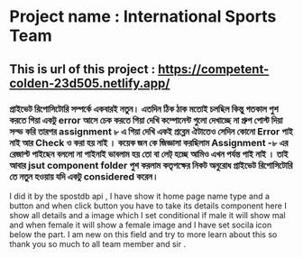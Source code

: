 # Project name : International Sports Team

## This is url of this project : https://competent-colden-23d505.netlify.app/

### প্রাইভেট রিপোসিটোরি সম্পর্কে একবারই নতুন। এতদিন ঠিক ঠাক মতোই চলছিল কিন্তু গতকাল পুশ করতে গিয়া একটু error আসে চেক করতে গিয়া দেখি কম্পোনেন্ট গুলো দেখাচ্ছে না গ্রুপ পোস্ট দিয়া সল্ভ করি তারপর assignment ৮ এ গিয়া দেখি একই প্রব্লেম ঐটাতেও সেদিন কোনো Error পাই নাই আর Check ও করা হয় নাই । কয়েক জন কে জিজ্ঞাসা করছিলাম Assignment -৮ এর রেজাল্ট পাইছেন বললো না পাইনাই ভাবলাম হয় তো বা লেট্ হচ্ছে আমিও এখন পর্যন্ত পাই নাই । তাই আবার jsut component folder পুশ করলাম কতৃপক্ষের নিকট অনুরোধ প্রাইভেট রিপোসিটোরি তে নতুন হওয়ায় যদি একটু considered করেন।

I did it by the spostdb api , I have show it home page name type and a button and when click button you have to take its details component here I show all details and a image which 
I set conditional if male it will show mal and when female it will show a female image and I have set socila icon below the part.
I am new on this field and try to more learn about this so thank you so much to all team member and sir .
